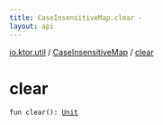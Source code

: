```yaml
---
title: CaseInsensitiveMap.clear - 
layout: api
---
```


<div class='api-docs-breadcrumbs'><a href="../index.html">io.ktor.util</a> / <a href="index.html">CaseInsensitiveMap</a> / <a href="./clear.html">clear</a></div>

# clear

<div class="signature"><code><span class="keyword">fun </span><span class="identifier">clear</span><span class="symbol">(</span><span class="symbol">)</span><span class="symbol">: </span><a href="https://kotlinlang.org/api/latest/jvm/stdlib/kotlin/-unit/index.html"><span class="identifier">Unit</span></a></code></div>
